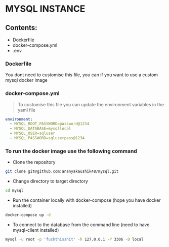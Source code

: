 # MYSQL INSTANCE

## Contents:
- Dockerfile
- docker-compose.yml
- .env

### Dockerfile
You dont need to customise this file, you can if you want to use a custom mysql docker image

### docker-compose.yml
> To customise this file you can update the environment variables in the yaml file
```yaml
environment:
  - MYSQL_ROOT_PASSWORD=password@1234
  - MYSQL_DATABASE=mysqllocal
  - MYSQL_USER=sqluser
  - MYSQL_PASSWORD=sqluserpass@1234
```

### To run the docker image use the following command
- Clone the repository
```bash
git clone git@github.com:ananyakaushik48/mysql.git
```
- Change directory to target directory
```bash
cd mysql
```
- Run the container locally with docker-compose (hope you have docker installed) 
```bash
docker-compose up -d
```
- To connect to the database from the command line (need to have mysql-client installed)
```bash
mysql -u root -p 'fuckthisshit' -h 127.0.0.1 -P 3306 -D local
```
